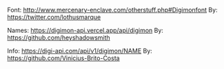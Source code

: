 Font: http://www.mercenary-enclave.com/otherstuff.php#Digimonfont
By: https://twitter.com/lothusmarque

Names: https://digimon-api.vercel.app/api/digimon
By: https://github.com/heyshadowsmith

Info: https://digi-api.com/api/v1/digimon/NAME
By: https://github.com/Vinicius-Brito-Costa